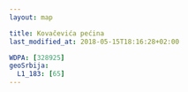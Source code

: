 ```yaml
---
layout: map

title: Kovačevića pećina
last_modified_at: 2018-05-15T18:16:28+02:00

WDPA: [328925]
geoSrbija:
  L1_183: [65]
---
```

